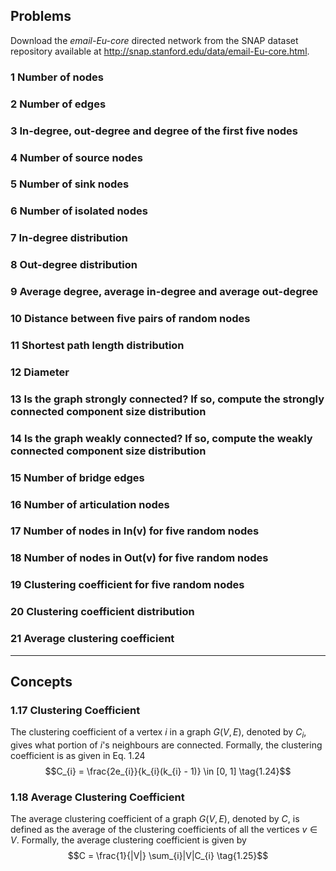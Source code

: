 ## Problems

Download the _email-Eu-core_ directed network from the SNAP dataset repository available at http://snap.stanford.edu/data/email-Eu-core.html.

### 1 Number of nodes

### 2 Number of edges

### 3 In-degree, out-degree and degree of the first five nodes

### 4 Number of source nodes

### 5 Number of sink nodes

### 6 Number of isolated nodes

### 7 In-degree distribution

### 8 Out-degree distribution

### 9 Average degree, average in-degree and average out-degree

### 10 Distance between five pairs of random nodes

### 11 Shortest path length distribution

### 12 Diameter

### 13 Is the graph strongly connected? If so, compute the strongly connected component size distribution

### 14 Is the graph weakly connected? If so, compute the weakly connected component size distribution

### 15 Number of bridge edges

### 16 Number of articulation nodes

### 17 Number of nodes in In(v) for five random nodes

### 18 Number of nodes in Out(v) for five random nodes

### 19 Clustering coefficient for five random nodes

### 20 Clustering coefficient distribution

### 21 Average clustering coefficient

---

## Concepts

### 1.17 Clustering Coefficient

The clustering coefficient of a vertex $i$ in a graph $G(V, E)$, denoted by $C_{i}$, gives what portion of $i$'s neighbours are connected. Formally, the clustering coefficient is as given in Eq. 1.24
$$C_{i} = \frac{2e_{i}}{k_{i}(k_{i} - 1)} \in [0, 1]  \tag{1.24}$$

### 1.18 Average Clustering Coefficient

The average clustering coefficient of a graph $G(V, E)$, denoted by $C$, is defined as the average of the clustering coefficients of all the vertices $v \in V$. Formally, the average clustering coefficient is given by
$$C = \frac{1}{|V|} \sum_{i}|V|C_{i} \tag{1.25}$$
